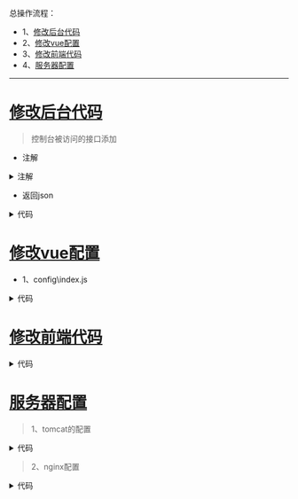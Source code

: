 总操作流程：
- 1、[修改后台代码](#vue.js-01)
- 2、[修改vue配置](#vue.js-02)
- 3、[修改前端代码](#vue.js-03)
- 4、[服务器配置](#vue.js-04)

***

# <a name="vue.js-01" href="#" >修改后台代码</a>

> 控制台被访问的接口添加

- 注解

<details>
<summary>注解</summary>

```java
    @CrossOrigin
    @RequestMapping(value="/getAllSfbFile",method= RequestMethod.POST)
    public void getAllSfbFile(@RequestBody String jsonString, HttpServletResponse response, HttpServletRequest request) throws Exception{
        
    }
```

</details>

- 返回json

<details>
<summary>代码</summary>

```java
        response.setCharacterEncoding("UTF-8");
        response.setDateHeader("Expires", 0);
        response.setHeader("Access-Control-Allow-Origin", "*");
        response.setHeader("Access-Control-Allow-Methods", "POST, GET, OPTIONS, DELETE");
        response.setHeader("Access-Control-Max-Age", "0");
        response.setHeader("Access-Control-Allow-Headers", "Origin, No-Cache, X-Requested-With, If-Modified-Since, Pragma, Last-Modified, Cache-Control, Expires, Content-Type");
        response.setHeader("Access-Control-Allow-Credentials", "true");
        response.setHeader("XDomainRequestAllowed","1");
```

</details>

# <a name="vue.js-02" href="#" >修改vue配置 </a>

- 1、config\index.js


<details>
<summary>代码</summary>

```js
   proxyTable: {
      '/api': {
        target: 'http://localhost:8089',  //目标接口域名
        changeOrigin: true,  //是否跨域
        pathRewrite: {
          '^/api': '/api'   //重写接口
        }
      },
      cssSourceMap: false
    },
```

</details>

# <a name="vue.js-03" href="#" >修改前端代码</a>

<details>
<summary>代码</summary>

```js
        const that=this;
        this.axios({
          method:"post",
          headers:{
              'Content-Type': 'application/json'
          },
          transformRequest: [function(data) {
            data = JSON.stringify(data)
            return data
          }],
          url:'http://localhost:8089/sfbFile/getAllSfbFile',
          data:{
              offset:that.offset,
              limit:that.limit
          }
        })
        .then((response)=>{
            let json=JSON.parse(JSON.stringify(response.data.rows));
            console.log(json);
        }).catch((response)=>{
            console.log(response);
        })
```

</details>

# <a name="vue.js-04" href="#" >服务器配置</a>

> 1、tomcat的配置

<details>
<summary>代码</summary>

```xml
    <Connector port="8089" protocol="HTTP/1.1"
                maxHttpHeaderSize="8192" 
                useBodyEncodingForURI="true"
                maxPostSize="20971520"
                maxThreads="2048"
                redirectPort="8443"
                enableLookups="false"
                compression="on"
                compressionMinSize="2048"
                compressableMimeType="text/html,text/xml,text/javascript,text/css,text/plain,application/json"
                connectionTimeout="20000"
                disableUploadTimeout="true"
                URIEncoding="UTF-8"/>
```

</details>

> 2、nginx配置

<details>
<summary>代码</summary>

```conf
    server {
        listen       81;
        server_name  localhost;

        #charset koi8-r;

        #access_log  logs/host.access.log  main;

        location / {
            root   /usr/local/nginx/source/html/dist;
            index  index.html;

	    add_header Access-Control-Allow-Origin *;
            add_header Access-Control-Allow-Methods 'GET, POST, OPTIONS';
            add_header Access-Control-Allow-Headers 'DNT,X-Mx-ReqToken,Keep-Alive,User-Agent,X-Requested-With,If-Modified-Since,Cache-Control,Content-Type,Authorization';

            if ($request_method = 'OPTIONS') {
                return 204;
            }
        }
```

</details>